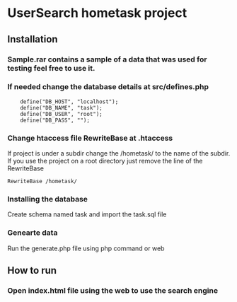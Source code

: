 # UserSearch hometask project

## Installation

### Sample.rar contains a sample of a data that was used for testing feel free to use it.

### If needed change the database details at src/defines.php
```
    define("DB_HOST", "localhost");
    define("DB_NAME", "task");
    define("DB_USER", "root");
    define("DB_PASS", "");
```

### Change htaccess file RewriteBase at .htaccess
If project is under a subdir change the /hometask/ to the name of the subdir.
If you use the project on a root directory just remove the line of the RewriteBase
```
RewriteBase /hometask/
```

### Installing the database
Create schema named task and import the task.sql file

### Genearte data
Run the generate.php file using php command or web


## How to run
### Open index.html file using the web to use the search engine
